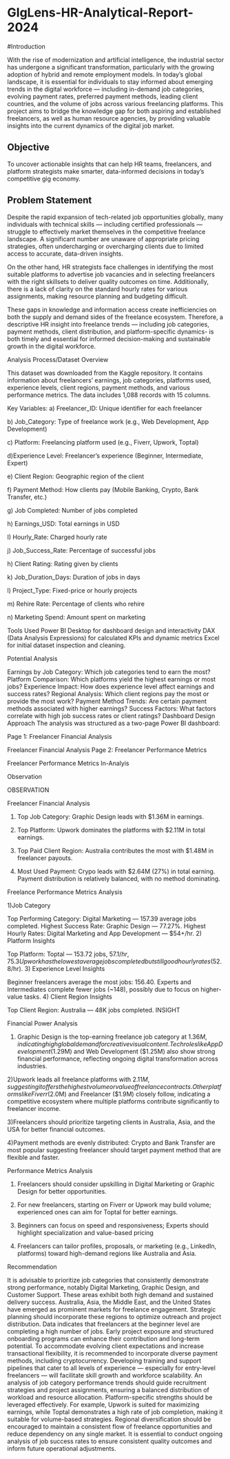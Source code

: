 # GIgLens-HR-Analytical-Report-2024
#Introduction

With the rise of modernization and artificial intelligence, the industrial sector has undergone a significant transformation, particularly with the growing adoption of hybrid and remote employment models. In today’s global landscape, it is essential for individuals to stay informed about emerging trends in the digital workforce — including in-demand job categories, evolving payment rates, preferred payment methods, leading client countries, and the volume of jobs across various freelancing platforms.
This project aims to bridge the knowledge gap for both aspiring and established freelancers, as well as human resource agencies, by providing valuable insights into the current dynamics of the digital job market.

## Objective

To uncover actionable insights that can help HR teams, freelancers, and platform strategists make smarter, data-informed decisions in today’s competitive gig economy.

## Problem Statement
Despite the rapid expansion of tech-related job opportunities globally, many individuals with technical skills — including certified professionals — struggle to effectively market themselves in the competitive freelance landscape. A significant number are unaware of appropriate pricing strategies, often undercharging or overcharging clients due to limited access to accurate, data-driven insights.

On the other hand, HR strategists face challenges in identifying the most suitable platforms to advertise job vacancies and in selecting freelancers with the right skillsets to deliver quality outcomes on time. Additionally, there is a lack of clarity on the standard hourly rates for various assignments, making resource planning and budgeting difficult.

These gaps in knowledge and information access create inefficiencies on both the supply and demand sides of the freelance ecosystem. Therefore, a descriptive HR insight into freelance trends — including job categories, payment methods, client distribution, and platform-specific dynamics- is both timely and essential for informed decision-making and sustainable growth in the digital workforce.

Analysis Process/Dataset Overview

This dataset was downloaded from the Kaggle repository. It contains information about freelancers’ earnings, job categories, platforms used, experience levels, client regions, payment methods, and various performance metrics. The data includes 1,088 records with 15 columns.

Key Variables:
a) Freelancer_ID: Unique identifier for each freelancer

b) Job_Category: Type of freelance work (e.g., Web Development, App Development)

c) Platform: Freelancing platform used (e.g., Fiverr, Upwork, Toptal)

d)Experience Level: Freelancer’s experience (Beginner, Intermediate, Expert)

e) Client Region: Geographic region of the client

f) Payment Method: How clients pay (Mobile Banking, Crypto, Bank Transfer, etc.)

g) Job Completed: Number of jobs completed

h) Earnings_USD: Total earnings in USD

I) Hourly_Rate: Charged hourly rate

j) Job_Success_Rate: Percentage of successful jobs

h) Client Rating: Rating given by clients

k) Job_Duration_Days: Duration of jobs in days

l) Project_Type: Fixed-price or hourly projects

m) Rehire Rate: Percentage of clients who rehire

n) Marketing Spend: Amount spent on marketing

Tools Used
Power BI Desktop for dashboard design and interactivity
DAX (Data Analysis Expressions) for calculated KPIs and dynamic metrics
Excel for initial dataset inspection and cleaning.

Potential Analysis

Earnings by Job Category: Which job categories tend to earn the most?
Platform Comparison: Which platforms yield the highest earnings or most jobs?
Experience Impact: How does experience level affect earnings and success rates?
Regional Analysis: Which client regions pay the most or provide the most work?
Payment Method Trends: Are certain payment methods associated with higher earnings?
Success Factors: What factors correlate with high job success rates or client ratings?
Dashboard Design Approach
The analysis was structured as a two-page Power BI dashboard:

Page 1: Freelancer Financial Analysis


Freelancer Financial Analysis
Page 2: Freelancer Performance Metrics


Freelancer Performance Metrics
In-Analyis

Observation

OBSERVATION

Freelancer Financial Analysis

1) Top Job Category: Graphic Design leads with $1.36M in earnings.

2) Top Platform: Upwork dominates the platforms with $2.11M in total earnings.

3) Top Paid Client Region: Australia contributes the most with $1.48M in freelancer payouts.

4) Most Used Payment: Crypo leads with $2.64M (27%) in total earning. Payment distribution is relatively balanced, with no method dominating.

Freelance Performance Metrics Analysis

1)Job Category

Top Performing Category: Digital Marketing — 157.39 average jobs completed.
Highest Success Rate: Graphic Design — 77.27%.
Highest Hourly Rates: Digital Marketing and App Development — $54+/hr.
2) Platform Insights

Top Platform: Toptal — 153.72 jobs, $57.1/hr, 75.3% success rate.
Upwork has the lowest average jobs completed but still good hourly rates ($52.8/hr).
3) Experience Level Insights

Beginner freelancers average the most jobs: 156.40.
Experts and Intermediates complete fewer jobs (~148), possibly due to focus on higher-value tasks.
4) Client Region Insights

Top Client Region: Australia — 48K jobs completed.
INSIGHT

Financial Power Analysis

1) Graphic Design is the top-earning freelance job category at $1.36M, indicating high global demand for creative visual content. Tech roles like App Development ($1.29M) and Web Development ($1.25M) also show strong financial performance, reflecting ongoing digital transformation across industries.

2)Upwork leads all freelance platforms with $2.11M, suggesting it offers the highest volume or value of freelance contracts. Other platforms like Fiverr ($2.0M) and Freelancer ($1.9M) closely follow, indicating a competitive ecosystem where multiple platforms contribute significantly to freelancer income.

3)Freelancers should prioritize targeting clients in Australia, Asia, and the USA for better financial outcomes.

4)Payment methods are evenly distributed: Crypto and Bank Transfer are most popular suggesting freelancer should target payment method that are flexible and faster.

Performance Metrics Analysis

1) Freelancers should consider upskilling in Digital Marketing or Graphic Design for better opportunities.

2) For new freelancers, starting on Fiverr or Upwork may build volume; experienced ones can aim for Toptal for better earnings.

3) Beginners can focus on speed and responsiveness; Experts should highlight specialization and value-based pricing

4) Freelancers can tailor profiles, proposals, or marketing (e.g., LinkedIn, platforms) toward high-demand regions like Australia and Asia.

Recommendation

It is advisable to prioritize job categories that consistently demonstrate strong performance, notably Digital Marketing, Graphic Design, and Customer Support. These areas exhibit both high demand and sustained delivery success.
Australia, Asia, the Middle East, and the United States have emerged as prominent markets for freelance engagement. Strategic planning should incorporate these regions to optimize outreach and project distribution.
Data indicates that freelancers at the beginner level are completing a high number of jobs. Early project exposure and structured onboarding programs can enhance their contribution and long-term potential.
To accommodate evolving client expectations and increase transactional flexibility, it is recommended to incorporate diverse payment methods, including cryptocurrency.
Developing training and support pipelines that cater to all levels of experience — especially for entry-level freelancers — will facilitate skill growth and workforce scalability.
An analysis of job category performance trends should guide recruitment strategies and project assignments, ensuring a balanced distribution of workload and resource allocation.
Platform-specific strengths should be leveraged effectively. For example, Upwork is suited for maximizing earnings, while Toptal demonstrates a high rate of job completion, making it suitable for volume-based strategies.
Regional diversification should be encouraged to maintain a consistent flow of freelance opportunities and reduce dependency on any single market.
It is essential to conduct ongoing analysis of job success rates to ensure consistent quality outcomes and inform future operational adjustments.




